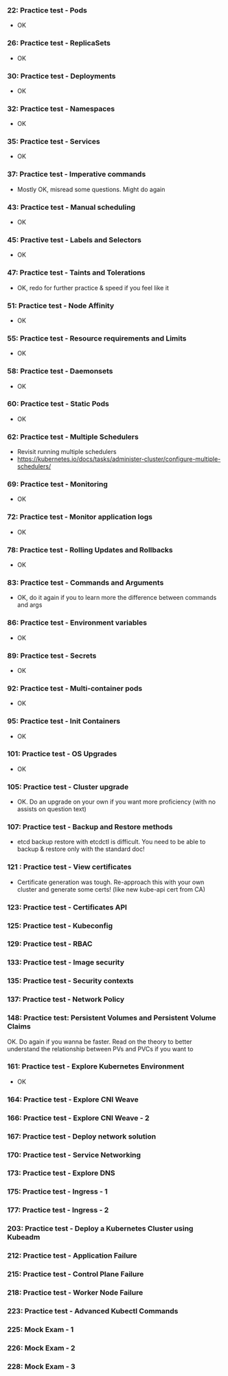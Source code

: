 ### 22: Practice test - Pods
- OK

### 26: Practice test - ReplicaSets
- OK

### 30: Practice test - Deployments
- OK

### 32: Practice test - Namespaces
- OK

### 35: Practice test - Services
- OK

### 37: Practice test - Imperative commands
- Mostly OK, misread some questions. Might do again

### 43: Practice test - Manual scheduling
- OK

### 45: Practive test - Labels and Selectors
- OK

### 47: Practice test - Taints and Tolerations
- OK, redo for further practice & speed if you feel like it

### 51: Practice test - Node Affinity
- OK

### 55: Practice test - Resource requirements and Limits
- OK

### 58: Practice test - Daemonsets
- OK

### 60: Practice test - Static Pods
- OK

### 62: Practice test - Multiple Schedulers
- Revisit running multiple schedulers
- https://kubernetes.io/docs/tasks/administer-cluster/configure-multiple-schedulers/

### 69: Practice test - Monitoring
- OK

### 72: Practice test - Monitor application logs
- OK

### 78: Practice test - Rolling Updates and Rollbacks 
- OK

### 83: Practice test - Commands and Arguments
- OK, do it again if you to learn more the difference between commands and args

### 86: Practice test - Environment variables
- OK

### 89: Practice test - Secrets
- OK 

### 92: Practice test - Multi-container pods
- OK

### 95: Practice test - Init Containers
- OK

### 101: Practice test - OS Upgrades
- OK

### 105: Practice test - Cluster upgrade
- OK. Do an upgrade on your own if you want more proficiency (with no assists on question text)

### 107: Practice test - Backup and Restore methods
- etcd backup restore with etcdctl is difficult. You need to be able to backup & restore only with the standard doc!

### 121 : Practice test - View certificates
- Certificate generation was tough. Re-approach this with your own cluster and generate some certs! (like new kube-api cert from CA)

### 123: Practice test - Certificates API

### 125: Practice test - Kubeconfig

### 129: Practice test - RBAC

### 133: Practice test - Image security

### 135: Practice test - Security contexts

### 137: Practice test - Network Policy

### 148: Practice test: Persistent Volumes and Persistent Volume Claims
OK. Do again if you wanna be faster. Read on the theory to better understand the relationship between PVs and PVCs if you want to

### 161: Practice test - Explore Kubernetes Environment
- OK

### 164: Practice test - Explore CNI Weave

### 166: Practice test - Explore CNI Weave - 2

### 167: Practice test - Deploy network solution

### 170: Practice test - Service Networking

### 173: Practice test - Explore DNS

### 175: Practice test - Ingress - 1
 
### 177: Practice test - Ingress - 2

### 203: Practice test - Deploy a Kubernetes Cluster using Kubeadm

### 212: Practice test - Application Failure

### 215: Practice test - Control Plane Failure

### 218: Practice test - Worker Node Failure

### 223: Practice test - Advanced Kubectl Commands

### 225: Mock Exam - 1

### 226: Mock Exam - 2

### 228: Mock Exam - 3